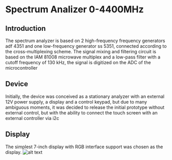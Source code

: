 # Spectrum Analizer 0-4400MHz
## Introduction
The spectrum analyzer is based on 2 high-frequency frequency generators adf 4351 and one low-frequency generator ss 5351, connected according to the cross-multiplexing scheme.
The signal mixing and filtering circuit is based on the IAM 81008 microwave multiplex and a low-pass filter with a cutoff frequency of 130 kHz, the signal is digitized on the ADC of the microcontroller
## Device
Initially, the device was conceived as a stationary analyzer with an external 12V power supply, a display and a control keypad, but due to many ambiguous moments, it was decided to release the initial prototype without external control, but with the ability to connect the touch screen with an external controller via i2c
## Display 
The simplest 7-inch display with RGB interface support was chosen as the display.
![alt text]([http://url/to/img.png](https://github.com/artiFL/SpectrumALZ/blob/master/Image/Disp.jpg))

